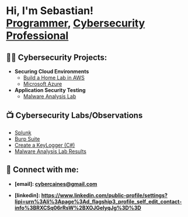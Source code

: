<h1>Hi, I'm Sebastian! <br/><a href="https://github.com/maguscaine">Programmer</a>, <a href="https://www.linkedin.com/public-profile/settings?lipi=urn%3Ali%3Apage%3Ad_flagship3_profile_self_edit_contact-info%3BRXCSq06rRsW%2BXOJGelyqJg%3D%3D">Cybersecurity Professional</a></h1>

<h2>👨‍💻 Cybersecurity Projects:</h2>

- <b>Securing Cloud Environments</b>
  - [Build a Home Lab in AWS](https://github.com/maguscaine)
  - [Microsoft Azure](https://github.com/maguscaine)
- <b>Application Security Testing</b>
  - [Malware Analysis Lab](https://github.com/maguscaine)
 
    
<h2>📺 Cybersecurity Labs/Observations</h2>

- [Splunk]()
- [Burp Suite](https://github.com/maguscaine)
- [Create a KeyLogger (C#)](https://github.com/maguscaine)
- [Malware Analysis Lab Results](https://github.com/maguscaine)

<h2> 🤳 Connect with me:</h2>

- <b>[email]: cybercaines@gmail.com</b>

- <b>[linkedin]: https://www.linkedin.com/public-profile/settings?lipi=urn%3Ali%3Apage%3Ad_flagship3_profile_self_edit_contact-info%3BRXCSq06rRsW%2BXOJGelyqJg%3D%3D</b>

<!--
**maguscaine/maguscaine** is a ✨ _special_ ✨ repository because its `README.md` (this file) appears on your GitHub profile.

Here are some ideas to get you started:

- 🔭 I’m currently working on ...
- 🌱 I’m currently learning ...
- 👯 I’m looking to collaborate on ...
- 🤔 I’m looking for help with ...
- 💬 Ask me about ...
- 📫 How to reach me: ...
- 😄 Pronouns: ...
- ⚡ Fun fact: ...
-->
